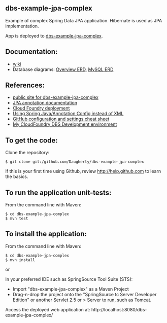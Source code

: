 dbs-example-jpa-complex
-------------------
Example of complex Spring Data JPA application.  Hibernate is used as JPA implementation.

App is deployed to [dbs-example-jpa-complex][CloudFoundry url].

Documentation:
-------------------
 * [wiki][wiki]
 * Database diagrams:  [Overview ERD][Overview-ERD], [MySQL ERD][MySQL-ERD]

References:
-------------------
 * [public site for dbs-example-jpa-complex][public-site]
 * [JPA annotation documentation][My-JPA-annotation-documentation]
 * [Cloud Foundry deployment][CloudFoundry]
 * [Using Spring Java/Annotation Config instead of XML][Spring-Config-XML-to-Java]
 * [GitHub configuration and settings cheat sheet][GitHub-cheat-sheet]
 * [My CloudFoundry DBS Development environment][My-CloudFoundry-dbs-development]

To get the code:
-------------------
Clone the repository:

    $ git clone git:/github.com/Daugherty/dbs-example-jpa-complex

If this is your first time using Github, review http://help.github.com to learn the basics.

To run the application unit-tests:
-------------------	
From the command line with Maven:

    $ cd dbs-example-jpa-complex
    $ mvn test

To install the application:
-------------------	
From the command line with Maven:

    $ cd dbs-example-jpa-complex
    $ mvn install

or

In your preferred IDE such as SpringSource Tool Suite (STS):

* Import "dbs-example-jpa-complex" as a Maven Project
* Drag-n-drop the project onto the "SpringSource tc Server Developer Edition" or another Servlet 2.5 or > Server to run, such as Tomcat.

Access the deployed web application at: http://localhost:8080/dbs-example-jpa-complex/

[My-JPA-annotation-documentation]: http://www.evernote.com/shard/s8/sh/147ea1ec-d9d2-46fd-a0d9-3d2b819703fb/8e476ca6950c7d6c9551dbcc54d8c7f3
[Overview-ERD]: https://github.com/johntday/dbs-example-jpa-complex/blob/master/src/main/resources/img/erd.png
[MySQL-ERD]: https://github.com/johntday/dbs-example-jpa-complex/blob/master/src/main/resources/img/erd-detail.png
[public-site]:  http://johntday.github.io/dbs-example-jpa-complex
[wiki]:  https://github.com/johntday/dbs-example-jpa-complex/wiki
[CloudFoundry]:  http://docs.cloudfoundry.com/docs/dotcom/getting-started.html
[CloudFoundry url]:  http://dbs-example-jpa-complex.cfapps.io
[Spring-Config-XML-to-Java]:  http://www.evernote.com/shard/s8/sh/4748cf18-2c5b-4d48-b415-925182c6f15f/0a2883985b1682367bb09612c002fa8c
[GitHub-cheat-sheet]:  http://johntday.github.io/GitHub/
[My-CloudFoundry-dbs-development]:  https://console.run.pivotal.io/organizations/e743a212-1895-4cc1-91b2-cd959c806fdf/spaces/da84f92c-5b79-41b9-84d5-d9fe48515f71